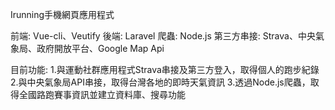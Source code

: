 Irunning手機網頁應用程式

前端: Vue-cli、Veutify
後端: Laravel
爬蟲: Node.js
第三方串接: Strava、中央氣象局、政府開放平台、Google Map Api


目前功能:
1.與運動社群應用程式Strava串接及第三方登入，取得個人的跑步紀錄
2.與中央氣象局API串接，取得台灣各地的即時天氣資訊
3.透過Node.js爬蟲，取得全國路跑賽事資訊並建立資料庫、搜尋功能
